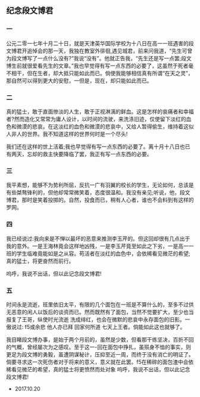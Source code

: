 ## 纪念段文博君

### 一

公元二零一七年十月二十日，就是天津英华国际学校为十八日在高一一班遇害的段文博君开追悼会的那一天，我独在教室外徘徊,遇见城君，前来问我道，“先生可曾为段文博写了一点什么没有?”我说“没有”。他就正告我，“先生还是写一点罢;段文博生前就很爱看先生的文章。”我也早觉得有写一点东西的必要了，这虽然于死者毫不相干，但在生者，却大抵只能如此而已。倘使我能够相信真有所谓“在天之灵”，那自然可以得到更大的安慰，一但是，现在，却只能如此而已。

### 二

真的猛士，敢于直面惨淡的人生，敢于正视淋漓的鲜血。这是怎样的哀痛者和幸福者?然而造化又常常为庸人设计，以时间的流驶，来洗涤旧迹，仅使留下淡红的血色和微漠的悲哀。在这淡红的血色和微漠的悲哀中，又给人暂得偷生，维持着这似人非人的世界。我不知道这样的世界何时是一个尽头!

我们还在这样的世上活着;我也早觉得有写一点东西的必要了。离十月十八日也已有两天，忘却的救主快要降临了罢，我正有写一点东西的必要。

### 三

我平素想，能够不为势利所屈，反抗一广有羽翼的校长的学生，无论如何，总该是有些桀骜锋利的，但他却常常微笑着，态度很温和。我没有亲见;听说，他，段文博君，那时是笑着投掷的。自然，投食而已，稍有人心者，谁也不会料到有这样的罗网。

### 四

我已经说过:我向来是不惮以最坏的恶意来推测李玉芹的。但这回却很有几点出于我的意外。一是王海林竟会这样地凶残，一是李玉芹竟至如此之下劣，一是高一一班的学生临难竟能如是之从容。苟活者在淡红的血色中，会依稀看见微茫的希望;真的猛士，将更奋然而前行。

呜呼，我说不出话，但以此记念段文博君!

### 五

时间永是流逝，班里依旧太平，有限的几个面包在一班是不算什么的，至多不过供无恶意的闲人以饭后的谈资而已。然而既然有了面包，当然不觉要扩大，至少也当报复了王哥，纵使时光流逝 洗成绯红，也会在微默的悲哀中永存面包的旧影。一傲说过: f5或余悲 他人亦已拜 回家何所道 七天上王者。倘能如此这也就够了。

我目睹段文博办事，是始于两个月前的，虽然是少数，但看那干练坚决，百折不回的气概，曾经屡次为之感叹。至于这一-回在面包中挣扎，虽殒身不恤的事实，则更足为段文博的勇毅，虽遭阴谋秘计，压抑至近一周，而终于没有消亡的明证了。倘要寻求这一次死伤者对于将来的意义，意义就在此罢。f5在稀碎的面包渣中会依稀看见微茫的希望，真的猛士将更愤然而处对象
呜呼，我说不出话，但以此记念段文博君!
* 2017.10.20

